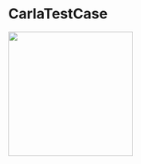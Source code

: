 # CarlaTestCase
<img src="https://github.com/aleynaisikdaglilar/CarlaTestCase/assets/58865367/a90dd8b5-b264-451a-bff0-e44dd1594586" width="250"/>
